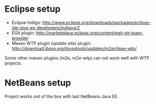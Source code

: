 
# Eclipse setup
- Eclipse Indigo: http://www.eclipse.org/downloads/packages/eclipse-ide-java-ee-developers/indigosr2
- EGit plugin: http://marketplace.eclipse.org/content/egit-git-team-provider
- Maven WTP plugin (update site) plugin: http://download.jboss.org/jbosstools/updates/m2eclipse-wtp/

Some other maven plugins (m2e, m2e-wtp) can not work well with WTP projects.

# NetBeans setup
Project works out of the box with last NetBeans Java EE.

